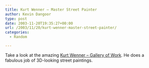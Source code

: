 ```yaml
---
title: Kurt Wenner – Master Street Painter
author: Kevin Dangoor
type: post
date: 2003-11-20T19:35:27+00:00
url: /2003/11/20/kurt-wenner-master-street-painter/
categories:
  - Random

---
```

Take a look at the amazing [Kurt Wenner &#8211; Gallery of Work][1]. He does a fabulous job of 3D-looking street paintings.

 [1]: http://www.dodger.com/wenner/gallery.htm "Kurt Wenner - Gallery of Work"